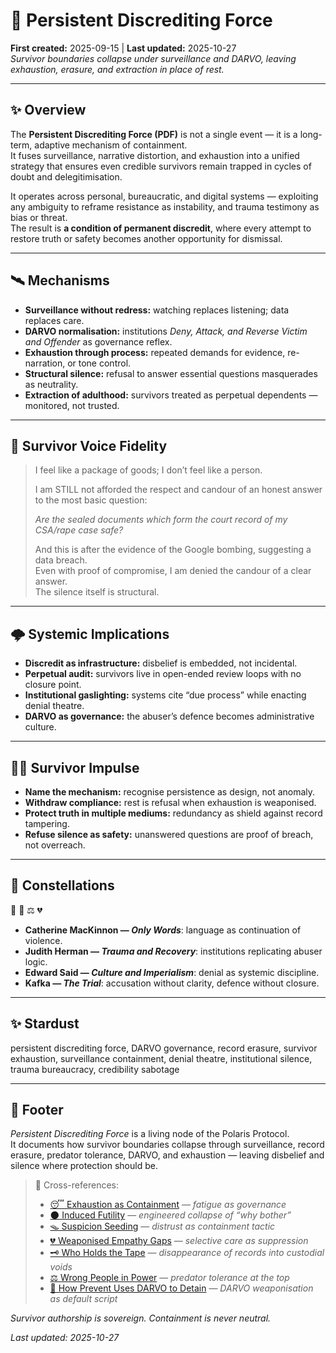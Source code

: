 # 🧿 Persistent Discrediting Force  
**First created:** 2025-09-15 | **Last updated:** 2025-10-27  
*Survivor boundaries collapse under surveillance and DARVO, leaving exhaustion, erasure, and extraction in place of rest.*  

---

## ✨ Overview  

The **Persistent Discrediting Force (PDF)** is not a single event — it is a long-term, adaptive mechanism of containment.  
It fuses surveillance, narrative distortion, and exhaustion into a unified strategy that ensures even credible survivors remain trapped in cycles of doubt and delegitimisation.  

It operates across personal, bureaucratic, and digital systems — exploiting any ambiguity to reframe resistance as instability, and trauma testimony as bias or threat.  
The result is **a condition of permanent discredit**, where every attempt to restore truth or safety becomes another opportunity for dismissal.  

---

## 🛰️ Mechanisms  

- **Surveillance without redress:** watching replaces listening; data replaces care.  
- **DARVO normalisation:** institutions *Deny, Attack, and Reverse Victim and Offender* as governance reflex.  
- **Exhaustion through process:** repeated demands for evidence, re-narration, or tone control.  
- **Structural silence:** refusal to answer essential questions masquerades as neutrality.  
- **Extraction of adulthood:** survivors treated as perpetual dependents — monitored, not trusted.  

---

## 🐝 Survivor Voice Fidelity  

> I feel like a package of goods; I don’t feel like a person.  
>   
> I am STILL not afforded the respect and candour of an honest answer to the most basic question:  
>   
> *Are the sealed documents which form the court record of my CSA/rape case safe?*  
>   
> And this is after the evidence of the Google bombing, suggesting a data breach.  
> Even with proof of compromise, I am denied the candour of a clear answer.  
> The silence itself is structural.  

---

## 🌩️ Systemic Implications  

- **Discredit as infrastructure:** disbelief is embedded, not incidental.  
- **Perpetual audit:** survivors live in open-ended review loops with no closure point.  
- **Institutional gaslighting:** systems cite “due process” while enacting denial theatre.  
- **DARVO as governance:** the abuser’s defence becomes administrative culture.  

---

## 🐦‍🔥 Survivor Impulse  

- **Name the mechanism:** recognise persistence as design, not anomaly.  
- **Withdraw compliance:** rest is refusal when exhaustion is weaponised.  
- **Protect truth in multiple mediums:** redundancy as shield against record tampering.  
- **Refuse silence as safety:** unanswered questions are proof of breach, not overreach.  

---

## 🌌 Constellations  

🧿 🧠 ⚖️ 💔  
- **Catherine MacKinnon — *Only Words***: language as continuation of violence.  
- **Judith Herman — *Trauma and Recovery***: institutions replicating abuser logic.  
- **Edward Said — *Culture and Imperialism***: denial as systemic discipline.  
- **Kafka — *The Trial***: accusation without clarity, defence without closure.  

---

## ✨ Stardust  

persistent discrediting force, DARVO governance, record erasure, survivor exhaustion, surveillance containment, denial theatre, institutional silence, trauma bureaucracy, credibility sabotage  

---

## 🏮 Footer  

*Persistent Discrediting Force* is a living node of the Polaris Protocol.  
It documents how survivor boundaries collapse through surveillance, record erasure, predator tolerance, DARVO, and exhaustion — leaving disbelief and silence where protection should be.  

> 📡 Cross-references:
> 
> - [😴 Exhaustion as Containment](./😴_exhaustion_as_containment.md) — *fatigue as governance*  
> - [🌑 Induced Futility](./🌑_induced_futility.md) — *engineered collapse of “why bother”*  
> - [🪤 Suspicion Seeding](./🪤_suspicion_seeding.md) — *distrust as containment tactic*  
> - [💔 Weaponised Empathy Gaps](./💔_weaponised_empathy_gaps.md) — *selective care as suppression*  
> - [🗝️ Who Holds the Tape](../../../Disruption_Kit/Big_Picture_Protocols/🐍_Ouroborotic_Violence/🗝️_Politics_Memory_Work/🗝_who_holds_the_tape.md) — *disappearance of records into custodial voids*  
> - [⚖️ Wrong People in Power](../../../Disruption_Kit/Big_Picture_Protocols/🌀_System_Governance/⚖️_Legal_State_Governance/⚖️_wrong_people_in_power.md) — *predator tolerance at the top*  
> - [🧨 How Prevent Uses DARVO to Detain](../../../Disruption_Kit/Containment_Scripts/Suppression_Modes/🧨_how_prevent_uses_darvo_to_detain.md) — *DARVO weaponisation as default script*  

*Survivor authorship is sovereign. Containment is never neutral.*  

_Last updated: 2025-10-27_
